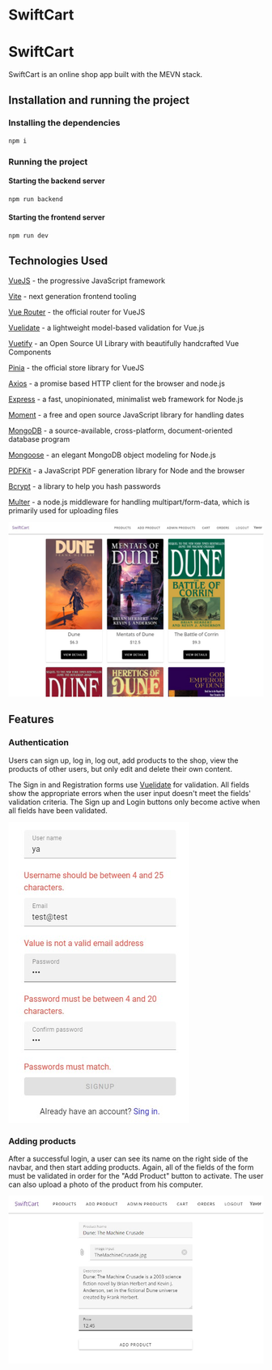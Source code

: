 # SwiftCart

# SwiftCart

SwiftCart is an online shop app built with the MEVN stack.

## Installation and running the project

### Installing the dependencies

```js
npm i
```

### Running the project

#### Starting the backend server

```js
npm run backend
```

#### Starting the frontend server

```js
npm run dev
```

## Technologies Used

[VueJS](https://vuejs.org/) - the progressive JavaScript framework

[Vite](https://vitejs.dev/) - next generation frontend tooling

[Vue Router](https://router.vuejs.org/) - the official router for VueJS

[Vuelidate](https://vuelidate-next.netlify.app/) - a lightweight model-based validation for Vue.js

[Vuetify](https://vuetifyjs.com/en/) - an Open Source UI Library with beautifully handcrafted Vue Components

[Pinia](https://pinia.vuejs.org/) - the official store library for VueJS

[Axios](https://axios-http.com/) - a promise based HTTP client for the browser and node.js

[Express](https://expressjs.com/) - a fast, unopinionated, minimalist web framework for Node.js

[Moment](https://momentjs.com/) - a free and open source JavaScript library for handling dates

[MongoDB](https://www.mongodb.com/) - a source-available, cross-platform, document-oriented database program

[Mongoose](https://mongoosejs.com/) - an elegant MongoDB object modeling for Node.js

[PDFKit](https://pdfkit.org/) - a JavaScript PDF generation library for Node and the browser

[Bcrypt](https://www.npmjs.com/package/bcrypt) - a library to help you hash passwords

[Multer](https://www.npmjs.com/package/multer) - a node.js middleware for handling multipart/form-data, which is primarily used for uploading files

![SwiftCart](./src/assets/images/readme/SwiftCart.jpg)

## Features

### Authentication

Users can sign up, log in, log out, add products to the shop, view the products of other users, but only edit and delete their own content.

The Sign in and Registration forms use [Vuelidate](https://vuelidate-next.netlify.app/) for validation. All fields show the appropriate errors when the user input doesn't meet the fields' validation criteria. The Sign up and Login buttons only become active when all fields have been validated.

![Register](./src/assets/images/readme/registration.jpg)

### Adding products

After a successful login, a user can see its name on the right side of the navbar, and then start adding products. Again, all of the fields of the form must be validated in order for the "Add Product" button to activate. The user can also upload a photo of the product from his computer.

![Add Product](./src/assets/images/readme/addProduct.jpg)
